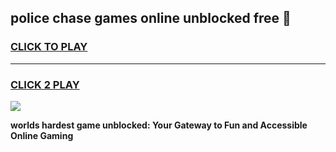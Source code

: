 
## police chase games online unblocked free 👋
<h3>
<a href="https://premium.freeplayer.one?title=police_chase_games_online_unblocked_free&ref=13F">CLICK TO PLAY</a></h3>
<hr>

<h3>
<a href="https://premium.freeplayer.one?title=police_chase_games_online_unblocked_free&ref=13F">CLICK 2 PLAY</a>
  
</h3>

<a href="https://premium.freeplayer.one?title=police_chase_games_online_unblocked_free&ref=12F/"><img src="https://clearcache.store/games.png"></a>


**worlds hardest game unblocked: Your Gateway to Fun and Accessible Online Gaming**
